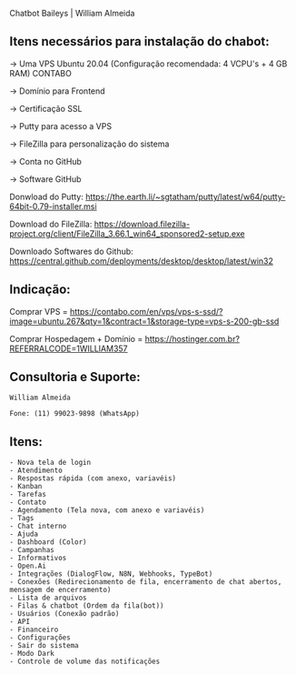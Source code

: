 Chatbot Baileys | William Almeida




## Itens necessários para instalação do chabot:

-> Uma VPS Ubuntu 20.04 (Configuração recomendada: 4 VCPU's + 4 GB RAM) CONTABO

-> Domínio para Frontend

-> Certificação SSL

-> Putty para acesso a VPS

-> FileZilla para personalização do sistema

-> Conta no GitHub

-> Software GitHub

Donwload do Putty: https://the.earth.li/~sgtatham/putty/latest/w64/putty-64bit-0.79-installer.msi

Download do FileZilla: https://download.filezilla-project.org/client/FileZilla_3.66.1_win64_sponsored2-setup.exe

Downloado Softwares do Github: https://central.github.com/deployments/desktop/desktop/latest/win32



## Indicação:

Comprar VPS = https://contabo.com/en/vps/vps-s-ssd/?image=ubuntu.267&qty=1&contract=1&storage-type=vps-s-200-gb-ssd

Comprar Hospedagem + Domínio = https://hostinger.com.br?REFERRALCODE=1WILLIAM357




## Consultoria e Suporte:

    William Almeida

    Fone: (11) 99023-9898 (WhatsApp)



## Itens:
    - Nova tela de login
    - Atendimento
    - Respostas rápida (com anexo, variavéis)
    - Kanban
    - Tarefas
    - Contato
    - Agendamento (Tela nova, com anexo e variavéis)
    - Tags
    - Chat interno
    - Ajuda
    - Dashboard (Color)
    - Campanhas
    - Informativos
    - Open.Ai
    - Integrações (DialogFlow, N8N, Webhooks, TypeBot)
    - Conexões (Redirecionamento de fila, encerramento de chat abertos, mensagem de encerramento)
    - Lista de arquivos
    - Filas & chatbot (Ordem da fila(bot))
    - Usuários (Conexão padrão)
    - API
    - Financeiro
    - Configurações
    - Sair do sistema
    - Modo Dark
    - Controle de volume das notificações



